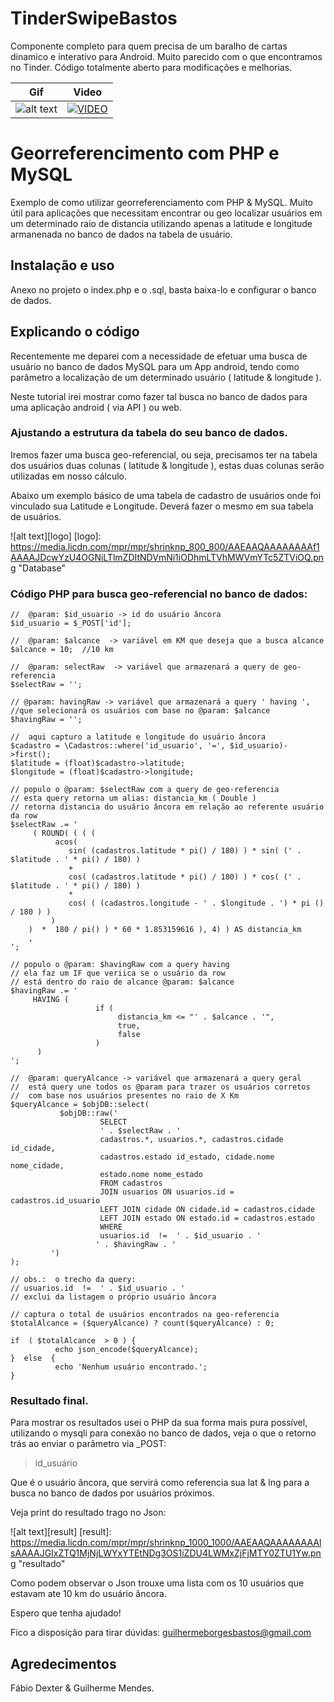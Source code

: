 
# TinderSwipeBastos
Componente completo para quem precisa de um baralho de cartas dinamico e interativo para Android. Muito parecido com o que encontramos no Tinder. Código totalmente aberto para modificações e melhorias.

| Gif | Video |
| --- | --- |
| ![alt text](https://1e70b5b90e0dde1d7134632cc5b27bccf63d322f.googledrive.com/secure/AKsY0eWpm4Lp3M-am-OWJo26mCQuBLKR7vNTsb3XL91haXk6AyRzArNcexacaBdkEamhAk2EatvozeZ105OWhnNDdyLt1elTB0BMRjjwF-ob6YTTasF96a_dIaJm0iep0p0rSV8yOIC0M2RavCPRJV8VP0g1TfJcYZSOo5q5O8YxvorcHOID4I5UmgY14gO6L2-0Sap1py8anng6Dkon_o6vXiXsaDotkLV-Imqa0jSFTKNAOkL1NSxmtPKtleM_6GAOQCgXikKqHOfhBwASOJeHbl4lvl6ztl8P_qv-bTUqEs0hBstMAU7X5rT5lkqEgwAOV95-XF_-7IoChurjkqFxxPN8d6BhlZkHPN_1OA0D45WmkVN7R4FyDwPdFEZ07xIH85HNGFZ8YB4HvPQntmOfFFRupa6zGdrP5lcFOYqA7H3Tubd_NBV38dAnETEubclp5O5YMLYgNkJR0IkpUVx2aLzbj7Zp5ZPWqLF8tyIhZdocqXjJwq_MfcVVyfF-0glhUygw7aB3GU8I3V4b8uZNAQ6mYr4EbLxiZcU1HD_eWAReMrysFEHHOOUiMkRhw1wCglhTZCEzNpqEEqapGmz_k9AmEOgoNmM5hGUi8bR35cFoEVCiE5o=/host/0B-uFVwX98IjxaEYzSlZERjVLS3M/TinderSwipeBastos_animated.gif "TinderSwipeBastos_animated")  | [![VIDEO](https://img.youtube.com/vi/r6qHrTARf2U/0.jpg)](https://www.youtube.com/watch?v=r6qHrTARf2U) |

  
  

# Georreferencimento com PHP e MySQL

Exemplo de como utilizar georreferenciamento com PHP & MySQL.
Muito útil para aplicações que necessitam encontrar ou geo localizar usuários em um determinado raio de distancia utilizando apenas a latitude e longitude armanenada no banco de dados na tabela de usuário.


## Instalação e uso

Anexo no projeto o index.php e o .sql, basta baixa-lo e configurar o banco de dados.

## Explicando o código

Recentemente me deparei com a necessidade de efetuar uma busca de usuário no banco de dados MySQL para um App android, tendo como parâmetro a localização de um determinado usuário ( latitude & longitude ). 

Neste tutorial irei mostrar como fazer tal busca no banco de dados para uma aplicação android ( via API ) ou web.

 
### Ajustando a estrutura da tabela do seu banco de dados.
Iremos fazer uma busca geo-referencial, ou seja, precisamos ter na tabela dos usuários duas colunas ( latitude & longitude ), estas duas colunas serão utilizadas em nosso cálculo.

Abaixo um exemplo básico de uma tabela de cadastro de usuários onde foi vinculado sua Latitude e Longitude. Deverá fazer o mesmo em sua tabela de usuários.
  
![alt text][logo]
[logo]: https://media.licdn.com/mpr/mpr/shrinknp_800_800/AAEAAQAAAAAAAAf1AAAAJDcwYzU4OGNiLTlmZDItNDVmNi1iODhmLTVhMWVmYTc5ZTViOQ.png "Database"

 
### Código PHP para busca geo-referencial no banco de dados:

```
//  @param: $id_usuario -> id do usuário âncora
$id_usuario = $_POST['id'];

//  @param: $alcance  -> variável em KM que deseja que a busca alcance
$alcance = 10;  //10 km

//  @param: selectRaw  -> variável que armazenará a query de geo-referencia
$selectRaw = '';

// @param: havingRaw -> variável que armazenará a query ' having ',
//que selecionará os usuários com base no @param: $alcance
$havingRaw = '';

//  aqui capturo a latitude e longitude do usuário âncora
$cadastro = \Cadastros::where('id_usuario', '=', $id_usuario)->first();
$latitude = (float)$cadastro->latitude;
$longitude = (float)$cadastro->longitude;

// populo o @param: $selectRaw com a query de geo-referencia
// esta query retorna um alias: distancia_km ( Double )
// retorna distancia do usuário âncora em relação ao referente usuário da row
$selectRaw .= '
     ( ROUND( ( ( (
          acos(
             sin( (cadastros.latitude * pi() / 180) ) * sin( (' . $latitude . ' * pi() / 180) )
             +
             cos( (cadastros.latitude * pi() / 180) ) * cos( (' . $latitude . ' * pi() / 180) )
             *
             cos( ( (cadastros.longitude - ' . $longitude . ') * pi () / 180 ) )
         )
    )  *  180 / pi() ) * 60 * 1.853159616 ), 4) ) AS distancia_km
    ,
';

// populo o @param: $havingRaw com a query having
// ela faz um IF que veriica se o usuário da row
// está dentro do raio de alcance @param: $alcance
$havingRaw .= '
     HAVING (
                   if (
                        distancia_km <= "' . $alcance . '",
                        true,
                        false
                   )
      )
';

//  @param: queryAlcance -> variável que armazenará a query geral
//  está query une todos os @param para trazer os usuários corretos
//  com base nos usuários presentes no raio de X Km
$queryAlcance = $objDB::select(
           $objDB::raw('
                    SELECT
                    ' . $selectRaw . '
                    cadastros.*, usuarios.*, cadastros.cidade id_cidade, 
                    cadastros.estado id_estado, cidade.nome nome_cidade, 
                    estado.nome nome_estado
                    FROM cadastros
                    JOIN usuarios ON usuarios.id = cadastros.id_usuario
                    LEFT JOIN cidade ON cidade.id = cadastros.cidade
                    LEFT JOIN estado ON estado.id = cadastros.estado
                    WHERE
                    usuarios.id  !=  ' . $id_usuario . '
                   ' . $havingRaw . '
         ')
);

// obs.:  o trecho da query:
// usuarios.id  !=  ' . $id_usuario . '
// exclui da listagem o próprio usuário âncora

// captura o total de usuários encontrados na geo-referencia
$totalAlcance = ($queryAlcance) ? count($queryAlcance) : 0;

if  ( $totalAlcance  > 0 ) {
          echo json_encode($queryAlcance);
}  else  {
          echo 'Nenhum usuário encontrado.';
}
```
 

### Resultado final.
Para mostrar os resultados usei o PHP da sua forma mais pura possível, utilizando o mysqli para conexão no banco de dados, veja o que o retorno trás ao enviar o parâmetro via _POST:

>  id_usuário

Que é o usuário âncora, que servirá como referencia sua lat & lng para a busca no banco de dados por usuários próximos.

Veja print do resultado trago no Json:

![alt text][result]
[result]: https://media.licdn.com/mpr/mpr/shrinknp_1000_1000/AAEAAQAAAAAAAAlsAAAAJGIxZTQ1MjNjLWYxYTEtNDg3OS1iZDU4LWMxZjFjMTY0ZTU1Yw.png "resultado"

Como podem observar o Json trouxe uma lista com os 10 usuários que estavam ate 10 km do usuário âncora. 

Espero que tenha ajudado!

Fico a disposição para tirar dúvidas:
guilhermeborgesbastos@gmail.com

## Agredecimentos

Fábio Dexter & Guilherme Mendes.
